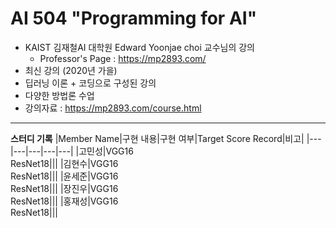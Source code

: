 # AI 504 "Programming for AI"
- KAIST 김재철AI 대학원 Edward Yoonjae choi 교수님의 강의
    - Professor's Page : https://mp2893.com/
- 최신 강의 (2020년 가을)
- 딥러닝 이론 + 코딩으로 구성된 강의
- 다양한 방법론 수업
- 강의자료 : https://mp2893.com/course.html

---

**스터디 기록**
|Member Name|구현 내용|구현 여부|Target Score Record|비고|
|---|---|---|---|---|
|고민성|VGG16<br>ResNet18|||
|김현수|VGG16<br>ResNet18|||
|윤세준|VGG16<br>ResNet18|||
|장진우|VGG16<br>ResNet18|||
|홍재성|VGG16<br>ResNet18|||
